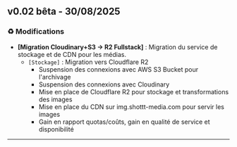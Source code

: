 ## v0.02 bêta - 30/08/2025

### ♻️ **Modifications**
* **[Migration Cloudinary+S3 → R2 Fullstack]** : Migration du service de stockage et de CDN pour les médias.
    * `[Stockage]` : Migration vers Cloudflare R2
       * Suspension des connexions avec AWS S3 Bucket pour l'archivage
       * Suspension des connexions avec Cloudinary
       * Mise en place de Cloudflare R2 pour stockage et transformations des images
       * Mise en place du CDN sur img.shottt-media.com pour servir les images
       * Gain en rapport quotas/coûts, gain en qualité de service et disponibilité  


---